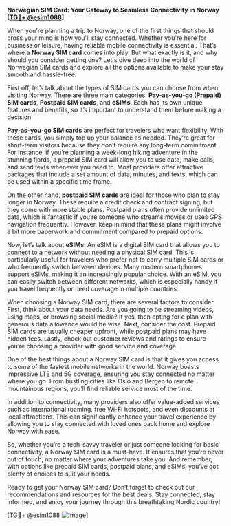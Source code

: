 **Norwegian SIM Card: Your Gateway to Seamless Connectivity in Norway [[TG💪+ @esim1088](https://t.me/s/esim1088)]**

When you're planning a trip to Norway, one of the first things that should cross your mind is how you'll stay connected. Whether you're here for business or leisure, having reliable mobile connectivity is essential. That’s where a **Norway SIM card** comes into play. But what exactly is it, and why should you consider getting one? Let's dive deep into the world of Norwegian SIM cards and explore all the options available to make your stay smooth and hassle-free.

First off, let’s talk about the types of SIM cards you can choose from when visiting Norway. There are three main categories: **Pay-as-you-go (Prepaid) SIM cards**, **Postpaid SIM cards**, and **eSIMs**. Each has its own unique features and benefits, so it’s important to understand them before making a decision.

**Pay-as-you-go SIM cards** are perfect for travelers who want flexibility. With these cards, you simply top up your balance as needed. They’re great for short-term visitors because they don’t require any long-term commitment. For instance, if you’re planning a week-long hiking adventure in the stunning fjords, a prepaid SIM card will allow you to use data, make calls, and send texts whenever you need to. Most providers offer attractive packages that include a set amount of data, minutes, and texts, which can be used within a specific time frame.

On the other hand, **postpaid SIM cards** are ideal for those who plan to stay longer in Norway. These require a credit check and contract signing, but they come with more stable plans. Postpaid plans often provide unlimited data, which is fantastic if you’re someone who streams movies or uses GPS navigation frequently. However, keep in mind that these plans might involve a bit more paperwork and commitment compared to prepaid options.

Now, let’s talk about **eSIMs**. An eSIM is a digital SIM card that allows you to connect to a network without needing a physical SIM card. This is particularly useful for travelers who prefer not to carry multiple SIM cards or who frequently switch between devices. Many modern smartphones support eSIMs, making it an increasingly popular choice. With an eSIM, you can easily switch between different networks, which is especially handy if you travel frequently or need coverage in multiple countries.

When choosing a Norway SIM card, there are several factors to consider. First, think about your data needs. Are you going to be streaming videos, using maps, or browsing social media? If yes, then opting for a plan with generous data allowance would be wise. Next, consider the cost. Prepaid SIM cards are usually cheaper upfront, while postpaid plans may have hidden fees. Lastly, check out customer reviews and ratings to ensure you’re choosing a provider with good service and coverage.

One of the best things about a Norway SIM card is that it gives you access to some of the fastest mobile networks in the world. Norway boasts impressive LTE and 5G coverage, ensuring you stay connected no matter where you go. From bustling cities like Oslo and Bergen to remote mountainous regions, you’ll find reliable service most of the time.

In addition to connectivity, many providers also offer value-added services such as international roaming, free Wi-Fi hotspots, and even discounts at local attractions. This can significantly enhance your travel experience by allowing you to stay connected with loved ones back home and explore Norway with ease.

So, whether you’re a tech-savvy traveler or just someone looking for basic connectivity, a Norway SIM card is a must-have. It ensures that you’re never out of touch, no matter where your adventures take you. And remember, with options like prepaid SIM cards, postpaid plans, and eSIMs, you’ve got plenty of choices to suit your needs.

Ready to get your Norway SIM card? Don’t forget to check out our recommendations and resources for the best deals. Stay connected, stay informed, and enjoy your journey through this breathtaking Nordic country!

[[TG💪+ @esim1088](https://t.me/s/esim1088) ![Image](https://i.postimg.cc/Y0z9fWf4/image.png)]
